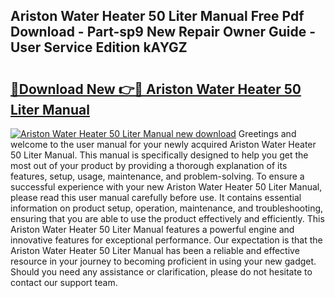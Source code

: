 ## Ariston Water Heater 50 Liter Manual Free Pdf Download - Part-sp9 New Repair Owner Guide - User Service Edition kAYGZ

# <h2><a href="http://cf12411.oget.top/?id=Ariston+Water+Heater+50+Liter+Manual">🔗Download New 👉🔴 Ariston Water Heater 50 Liter Manual</a></h2>

[![Ariston Water Heater 50 Liter Manual new download](https://i.imgur.com/5g1atiW.png)](http://cf12411.oget.top/?id=Ariston+Water+Heater+50+Liter+Manual)
Greetings and welcome to the user manual for your newly acquired Ariston Water Heater 50 Liter Manual. This manual is specifically designed to help you get the most out of your product by providing a thorough explanation of its features, setup, usage, maintenance, and problem-solving. To ensure a successful experience with your new Ariston Water Heater 50 Liter Manual, please read this user manual carefully before use. It contains essential information on product setup, operation, maintenance, and troubleshooting, ensuring that you are able to use the product effectively and efficiently. This Ariston Water Heater 50 Liter Manual features a powerful engine and innovative features for exceptional performance. Our expectation is that the Ariston Water Heater 50 Liter Manual has been a reliable and effective resource in your journey to becoming proficient in using your new gadget. Should you need any assistance or clarification, please do not hesitate to contact our support team.
